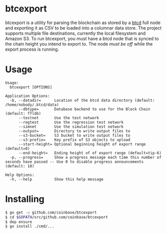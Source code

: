 # btcexport

btcexport is a utility for parsing the blockchain as stored by a [btcd](https://github.com/btcsuite/btcd) full node and exporting it as CSV to be loaded into a columnar data store. The project supports multiple file destinations, currently the local filesystem and Amazon S3. To run btcexport, you must have a btcd node that is synced to the chain height you intend to export to. The node *must be off* while the export process is running.

# Usage

```
Usage:
  btcexport [OPTIONS]

Application Options:
  -b, --datadir=      Location of the btcd data directory (default: /home/nobody/.btcd/data)
      --dbtype=       Database backend to use for the Block Chain (default: ffldb)
      --testnet       Use the test network
      --regtest       Use the regression test network
      --simnet        Use the simulation test network
      --output=       Directory to write output files to
      --s3-bucket=    S3 bucket to write output files to
      --s3-prefix=    Key prefix of S3 objects to upload
      --start-height= Optional beginning height of export range (default=0)
      --end-height=   Ending height of of export range (default=tip-6)
  -p, --progress=     Show a progress message each time this number of seconds have passed -- Use 0 to disable progress announcements (default: 10)

Help Options:
  -h, --help          Show this help message
```

# Installing

```bash
$ go get -u github.com/coinbase/btcexport
$ cd $GOPATH/src/github.com/coinbase/btcexport
$ dep ensure
$ go install ./cmd/...
```
